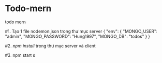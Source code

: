 # Todo-mern
todo mern

#1. Tạo 1 file nodemon.json trong thư mục server
{
  "env": {
      "MONGO_USER": "admin",
      "MONGO_PASSWORD": "Hung1997",
      "MONGO_DB": "todos"
  }
}

#2. *npm install* trong thư mục server và client

#3. npm start s
